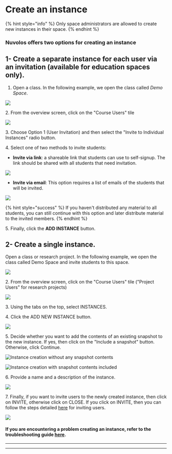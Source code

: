 # Create an instance

{% hint style="info" %}
Only space administrators are allowed to create new instances in their space.
{% endhint %}

### **Nuvolos offers two options for creating an instance**

## **1- Create a separate instance for each user via an invitation (available for education spaces only).**

1. Open a class. In the following example, we open the class called _Demo Space_.

![](broken-reference)

&#x20;   2\. From the overview screen, click on the "Course Users" tile

![](../../.gitbook/assets/screen-shot-2020-05-22-at-1.35.55-pm.png)

&#x20;  3\. Choose Option 1 (User Invitation) and then select the "Invite to Individual Instances" radio button.&#x20;

&#x20;  4\.  Select one of two methods to invite students:

* **Invite via link**: a shareable link that students can use to self-signup. The link should be shared with all students that need invitation.

![](../../.gitbook/assets/screen-shot-2020-05-22-at-1.30.12-pm.png)

* **Invite via email**: This option requires a list of emails of the students that will be invited.

![](../../.gitbook/assets/screen-shot-2020-05-22-at-1.31.27-pm.png)

{% hint style="success" %}
If you haven't distributed any material to all students, you can still continue with this option and later distribute material to the invited members.
{% endhint %}

&#x20; 5\. Finally, click the **ADD INSTANCE** button.

## 2- Create a single instance.

Open a class or research project. In the following example, we open the class called Demo Space and invite students to this space.

![](broken-reference)

&#x20;2\. From the overview screen, click on the "Course Users" tile ("Project Users" for research projects)

![](../../.gitbook/assets/screen-shot-2020-05-22-at-1.35.55-pm.png)

&#x20;  3\. Using the tabs on the top, select INSTANCES.

&#x20;  4\. Click the ADD NEW INSTANCE button.

![](../../.gitbook/assets/screen-shot-2020-05-22-at-1.24.26-pm.png)

&#x20; 5\. Decide whether you want to add the contents of an existing snapshot to the new instance. If yes, then click on the "Include a snapshot" button. Otherwise, click Continue.

![Instance creation without any snapshot contents](../../.gitbook/assets/screen-shot-2020-05-22-at-1.19.10-pm.png)

![Instance creation with snapshot contents included](../../.gitbook/assets/screen-shot-2020-05-22-at-1.19.29-pm.png)

&#x20; 6\. Provide a name and a description of the instance.

![](../../.gitbook/assets/screen-shot-2020-05-22-at-1.19.56-pm.png)

7\. Finally, if you want to invite users to the newly created instance, then click on INVITE, otherwise click on CLOSE. If you click on INVITE, then you can follow the steps detailed [here](invite-instance-users.md) for inviting users.

![](../../.gitbook/assets/screen-shot-2020-05-22-at-1.20.31-pm.png)



#### If you are encountering a problem creating an instance, refer to the troubleshooting guide [here](../../troubleshooting/authorization-issues/cannot-create-an-instance.md).

****

****
